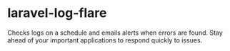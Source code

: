 # laravel-log-flare
Checks logs on a schedule and emails alerts when errors are found.  Stay ahead of your important applications to respond quickly to issues.
